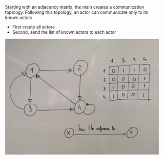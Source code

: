 Starting with an adjacency matrix, the main creates a communication topology.
Following this topology, an actor can communicate only to its known actors.

* First create all actors
* Second, send the list of known actors to each actor

![](img.jpg)
